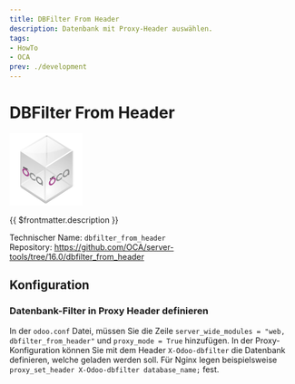 ```yaml
---
title: DBFilter From Header
description: Datenbank mit Proxy-Header auswählen.
tags:
- HowTo
- OCA
prev: ./development
---
```

# DBFilter From Header
![icon_oca_app](attachments/icon_oca_app.png)

{{ $frontmatter.description }}

Technischer Name: `dbfilter_from_header`\
Repository: <https://github.com/OCA/server-tools/tree/16.0/dbfilter_from_header>

## Konfiguration

### Datenbank-Filter in Proxy Header definieren

In der `odoo.conf` Datei, müssen Sie die Zeile `server_wide_modules = "web, dbfilter_from_header"` und `proxy_mode = True` hinzufügen. In der Proxy-Konfiguration können Sie mit dem Header `X-Odoo-dbfilter` die Datenbank definieren, welche geladen werden soll. Für Nginx legen beispielsweise `proxy_set_header X-Odoo-dbfilter database_name;` fest.